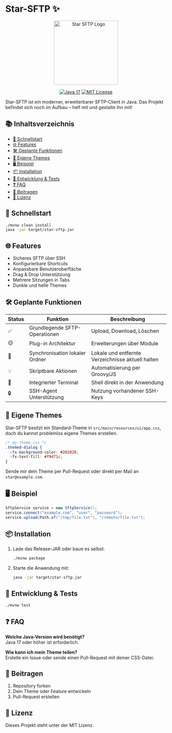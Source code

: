 # Star-SFTP ✨

<p align="center">
  <img src="assets/logo.png" alt="Star SFTP Logo" width="200" />
</p>

<p align="center">
  <a href="https://www.java.com" title="Java Version"><img src="https://img.shields.io/badge/Java-17+-red" alt="Java 17"></a>
  <a href="LICENSE" title="MIT License"><img src="https://img.shields.io/badge/license-MIT-green" alt="MIT License"></a>
</p>

Star-SFTP ist ein moderner, erweiterbarer SFTP-Client in Java. Das Projekt befindet sich noch im Aufbau – helf mit und gestalte ihn mit!

## 📚 Inhaltsverzeichnis

- [🚀 Schnellstart](#-schnellstart)
- [🌐 Features](#-features)
- [🛠 Geplante Funktionen](#-geplante-funktionen)
- [🎨 Eigene Themes](#-eigene-themes)
- [🖥 Beispiel](#-beispiel)
- [📦 Installation](#-installation)
- [🧪 Entwicklung & Tests](#-entwicklung--tests)
- [❓ FAQ](#-faq)
- [🤝 Beitragen](#-beitragen)
- [📜 Lizenz](#-lizenz)

## 🚀 Schnellstart

```bash
./mvnw clean install
java -jar target/star-sftp.jar
```

## 🌐 Features

- Sicheres SFTP über SSH
- Konfigurierbare Shortcuts
- Anpassbare Benutzeroberfläche
- Drag & Drop Unterstützung
- Mehrere Sitzungen in Tabs
- Dunkle und helle Themes

## 🛠 Geplante Funktionen

| Status | Funktion | Beschreibung |
| ------ | -------- | ------------ |
| ✅ | Grundlegende SFTP-Operationen | Upload, Download, Löschen |
| 🟡 | Plug-in Architektur | Erweiterungen über Module |
| 🔁 | Synchronisation lokaler Ordner | Lokale und entfernte Verzeichnisse aktuell halten |
| 💡 | Skriptbare Aktionen | Automatisierung per Groovy/JS |
| 🧪 | Integrierter Terminal | Shell direkt in der Anwendung |
| 🔒 | SSH-Agent Unterstützung | Nutzung vorhandener SSH-Keys |

## 🎨 Eigene Themes

Star-SFTP besitzt ein Standard-Theme in `src/main/resources/ui/app.css`, doch du kannst problemlos eigene Themes erstellen.

```css
/* my-theme.css */
.themed-dialog {
  -fx-background-color: #202020;
  -fx-text-fill: #f9d71c;
}
```

Sende mir dein Theme per Pull-Request oder direkt per Mail an `star@example.com`.

## 🖥 Beispiel

```java
SftpService service = new SftpService();
service.connect("example.com", "user", "password");
service.upload(Path.of("/tmp/file.txt"), "/remote/file.txt");
```

## 📦 Installation

1. Lade das Release-JAR oder baue es selbst:

   ```bash
   ./mvnw package
   ```

2. Starte die Anwendung mit:

   ```bash
   java -jar target/star-sftp.jar
   ```

## 🧪 Entwicklung & Tests

```bash
./mvnw test
```

## ❓ FAQ

**Welche Java-Version wird benötigt?**  
Java 17 oder höher ist erforderlich.

**Wie kann ich mein Theme teilen?**  
Erstelle ein Issue oder sende einen Pull-Request mit deiner CSS-Datei.

## 🤝 Beitragen

1. Repository forken
2. Dein Theme oder Feature entwickeln
3. Pull-Request erstellen

## 📜 Lizenz

Dieses Projekt steht unter der MIT Lizenz.
